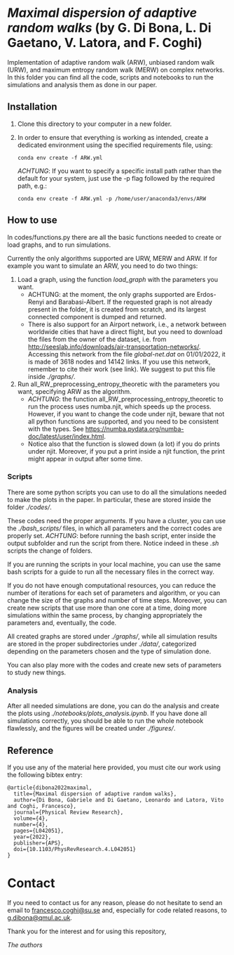 # *Maximal dispersion of adaptive random walks* (by G. Di Bona, L. Di Gaetano, V. Latora, and F. Coghi)
Implementation of adaptive random walk (ARW), unbiased random walk (URW), and maximum entropy random walk (MERW) on complex networks. In this folder you can find all the code, scripts and notebooks to run the simulations and analysis them as done in our paper.

## Installation
1. Clone this directory to your computer in a new folder.
1. In order to ensure that everything is working as intended, create a dedicated environment using the specified requirements file, using:

    ```conda env create -f ARW.yml```
    
    *ACHTUNG*: If you want to specify a specific install path rather than the default for your system, just use the -p flag followed by the required path, e.g.:
    
    ```conda env create -f ARW.yml -p /home/user/anaconda3/envs/ARW```

## How to use
In codes/functions.py there are all the basic functions needed to create or load graphs, and to run simulations.

Currently the only algorithms supported are URW, MERW and ARW. If for example you want to simulate an ARW, you need to do two things:
1. Load a graph, using the function *load_graph* with the parameters you want.
    - ACHTUNG: at the moment, the only graphs supported are Erdos-Renyi and Barabasi-Albert. If the requested graph is not already present in the folder, it is created from scratch, and its largest connected component is dumped and returned.
    - There is also support for an Airport network, i.e., a network between worldwide cities that have a direct flight, but you need to download the files from the owner of the dataset, i.e. from http://seeslab.info/downloads/air-transportation-networks/. Accessing this network from the file *global-net.dat* on 01/01/2022, it is made of 3618 nodes and 14142 links. If you use this network, remember to cite their work (see link). We suggest to put this file inside *./graphs/*.
1. Run all_RW_preprocessing_entropy_theoretic with the parameters you want, specifying ARW as the algorithm.
    - *ACHTUNG*: the function all_RW_preprocessing_entropy_theoretic to run the process uses numba.njit, which speeds up the process. However, if you want to change the code under njit, beware that not all python functions are supported, and you need to be consistent with the types. See https://numba.pydata.org/numba-doc/latest/user/index.html.
    - Notice also that the function is slowed down (a lot) if you do prints under njit. Moreover, if you put a print inside a njit function, the print might appear in output after some time.

### Scripts
There are some python scripts you can use to do all the simulations needed to make the plots in the paper. In particular, these are stored inside the folder *./codes/*. 

These codes need the proper arguments. If you have a cluster, you can use the *./bash_scripts/* files, in which all parameters and the correct codes are properly set. 
*ACHTUNG*: before running the bash script, enter inside the output subfolder and run the script from there. Notice indeed  in these *.sh* scripts the change of folders. 

If you are running the scripts in your local machine, you can use the same bash scripts for a guide to run all the necessary files in the correct way.

If you do not have enough computational resources, you can reduce the number of iterations for each set of parameters and algorithm, or you can change the size of the graphs and number of time steps. Moreover, you can create new scripts that use more than one core at a time, doing more simulations within the same process, by changing appropriately the parameters and, eventually, the code.

All created graphs are stored under *./graphs/*, while all simulation results are stored in the proper subdirectories under *./data/*, categorized depending on the parameters chosen and the type of simulation done.

You can also play more with the codes and create new sets of parameters to study new things.

### Analysis
After all needed simulations are done, you can do the analysis and create the plots using *./notebooks/plots_analysis.ipynb*. If you have done all simulations correctly, you should be able to run the whole notebook flawlessly, and the figures will be created under *./figures/*. 

## Reference
If you use any of the material here provided, you must cite our work using the following bibtex entry:

```
@article{dibona2022maximal,
  title={Maximal dispersion of adaptive random walks},
  author={Di Bona, Gabriele and Di Gaetano, Leonardo and Latora, Vito and Coghi, Francesco},
  journal={Physical Review Research},
  volume={4},
  number={4},
  pages={L042051},
  year={2022},
  publisher={APS},
  doi={10.1103/PhysRevResearch.4.L042051}
}
```

# Contact
If you need to contact us for any reason, please do not hesitate to send an email to francesco.coghi@su.se and, especially for code related reasons, to g.dibona@qmul.ac.uk.

Thank you for the interest and for using this repository,

*The authors*
